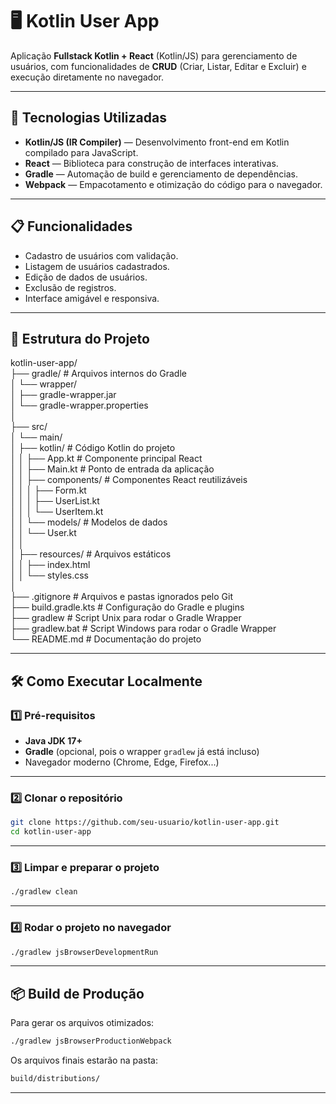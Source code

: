 # 🖥️ Kotlin User App

Aplicação **Fullstack Kotlin + React** (Kotlin/JS) para gerenciamento de usuários, com funcionalidades de **CRUD** (Criar, Listar, Editar e Excluir) e execução diretamente no navegador.

---

## 🚀 Tecnologias Utilizadas
- **Kotlin/JS (IR Compiler)** — Desenvolvimento front-end em Kotlin compilado para JavaScript.
- **React** — Biblioteca para construção de interfaces interativas.
- **Gradle** — Automação de build e gerenciamento de dependências.
- **Webpack** — Empacotamento e otimização do código para o navegador.

---

## 📋 Funcionalidades
- Cadastro de usuários com validação.
- Listagem de usuários cadastrados.
- Edição de dados de usuários.
- Exclusão de registros.
- Interface amigável e responsiva.

---

## 📂 Estrutura do Projeto

kotlin-user-app/   
├── gradle/ # Arquivos internos do Gradle   
│ └── wrapper/   
│ ├── gradle-wrapper.jar   
│ └── gradle-wrapper.properties   
│   
├── src/   
│ └── main/   
│ ├── kotlin/ # Código Kotlin do projeto   
│ │ ├── App.kt # Componente principal React   
│ │ ├── Main.kt # Ponto de entrada da aplicação   
│ │ ├── components/ # Componentes React reutilizáveis   
│ │ │ ├── Form.kt   
│ │ │ ├── UserList.kt   
│ │ │ └── UserItem.kt   
│ │ └── models/ # Modelos de dados   
│ │ └── User.kt   
│ │   
│ ├── resources/ # Arquivos estáticos   
│ │ ├── index.html   
│ │ └── styles.css   
│   
├── .gitignore # Arquivos e pastas ignorados pelo Git   
├── build.gradle.kts # Configuração do Gradle e plugins   
├── gradlew # Script Unix para rodar o Gradle Wrapper   
├── gradlew.bat # Script Windows para rodar o Gradle Wrapper   
└── README.md # Documentação do projeto   


---

## 🛠️ Como Executar Localmente

### 1️⃣ Pré-requisitos
- **Java JDK 17+**
- **Gradle** (opcional, pois o wrapper `gradlew` já está incluso)
- Navegador moderno (Chrome, Edge, Firefox...)

---

### 2️⃣ Clonar o repositório
```bash
git clone https://github.com/seu-usuario/kotlin-user-app.git
cd kotlin-user-app
```
---

### 3️⃣ Limpar e preparar o projeto
```bash
./gradlew clean
```
---

### 4️⃣ Rodar o projeto no navegador
```bash
./gradlew jsBrowserDevelopmentRun
```
---

## 📦 Build de Produção

Para gerar os arquivos otimizados:
```bash
./gradlew jsBrowserProductionWebpack
```

Os arquivos finais estarão na pasta:
```bash
build/distributions/
```
---

## 

